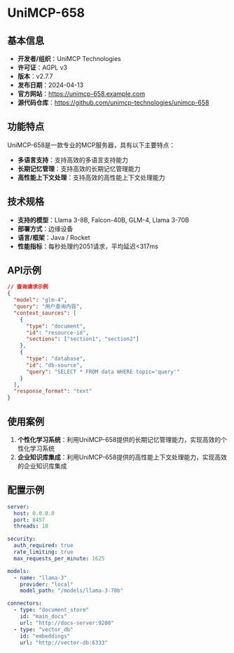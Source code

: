 # UniMCP-658

## 基本信息

- **开发者/组织**：UniMCP Technologies
- **许可证**：AGPL v3
- **版本**：v2.7.7
- **发布日期**：2024-04-13
- **官方网站**：https://unimcp-658.example.com
- **源代码仓库**：https://github.com/unimcp-technologies/unimcp-658

## 功能特点

UniMCP-658是一款专业的MCP服务器，具有以下主要特点：

- **多语言支持**：支持高效的多语言支持能力
- **长期记忆管理**：支持高效的长期记忆管理能力
- **高性能上下文处理**：支持高效的高性能上下文处理能力


## 技术规格

- **支持的模型**：Llama 3-8B, Falcon-40B, GLM-4, Llama 3-70B
- **部署方式**：边缘设备
- **语言/框架**：Java / Rocket
- **性能指标**：每秒处理约2051请求，平均延迟<317ms

## API示例

```json
// 查询请求示例
{
  "model": "glm-4",
  "query": "用户查询内容",
  "context_sources": [
    {
      "type": "document",
      "id": "resource-id",
      "sections": ["section1", "section2"]
    },
    {
      "type": "database",
      "id": "db-source",
      "query": "SELECT * FROM data WHERE topic='query'"
    }
  ],
  "response_format": "text"
}
```

## 使用案例

1. **个性化学习系统**：利用UniMCP-658提供的长期记忆管理能力，实现高效的个性化学习系统
2. **企业知识库集成**：利用UniMCP-658提供的高性能上下文处理能力，实现高效的企业知识库集成


## 配置示例

```yaml
server:
  host: 0.0.0.0
  port: 8457
  threads: 18

security:
  auth_required: true
  rate_limiting: true
  max_requests_per_minute: 1625

models:
  - name: "llama-3"
    provider: "local"
    model_path: "/models/llama-3-70b"

connectors:
  - type: "document_store"
    id: "main_docs"
    url: "http://docs-server:9200"
  - type: "vector_db"
    id: "embeddings"
    url: "http://vector-db:6333"
```